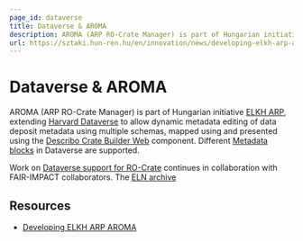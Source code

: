 ```yaml
---
page_id: dataverse
title: Dataverse & AROMA
description: AROMA (ARP RO-Crate Manager) is part of Hungarian initiative ELKH ARP, extending Harvard Dataverse to allow dynamic metadata editing of data deposit metadata.
url: https://sztaki.hun-ren.hu/en/innovation/news/developing-elkh-arp-aroma-published-describo-newsletter-australia
---
```


# Dataverse & AROMA

AROMA (ARP RO-Crate Manager) is part of Hungarian initiative [ELKH ARP](https://science-research-data.hu/en), extending [Harvard Dataverse](https://dataverse.harvard.edu/) to allow dynamic metadata editing of data deposit metadata using multiple schemas, mapped using  and presented using the [Describo Crate Builder Web](https://github.com/describo/crate-builder-component-react) component. Different [Metadata blocks](https://guides.dataverse.org/en/latest/admin/metadatacustomization.html) in Dataverse are supported.

Work on [Dataverse support for RO-Crate](https://github.com/IQSS/dataverse/issues/8688) continues in collaboration with FAIR-IMPACT collaborators. The [ELN archive](https://github.com/gdcc/dataverse-previewers/pull/21)


## Resources


* [Developing ELKH ARP AROMA](https://sztaki.hun-ren.hu/en/innovation/news/developing-elkh-arp-aroma-published-describo-newsletter-australia)

